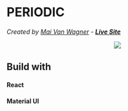 # PERIODIC
*Created by <a href="https://maivw.github.io/" target="_blank">Mai Van Wagner</a> - **<a target="_blank" href="https://periodic-react.web.app/">Live Site</a>***

<p align="center">
  <img src="https://res.cloudinary.com/maivw/image/upload/v1613376102/periodic-p_iknc4i.png"/>
</p>

## Build with
#### React
#### Material UI
